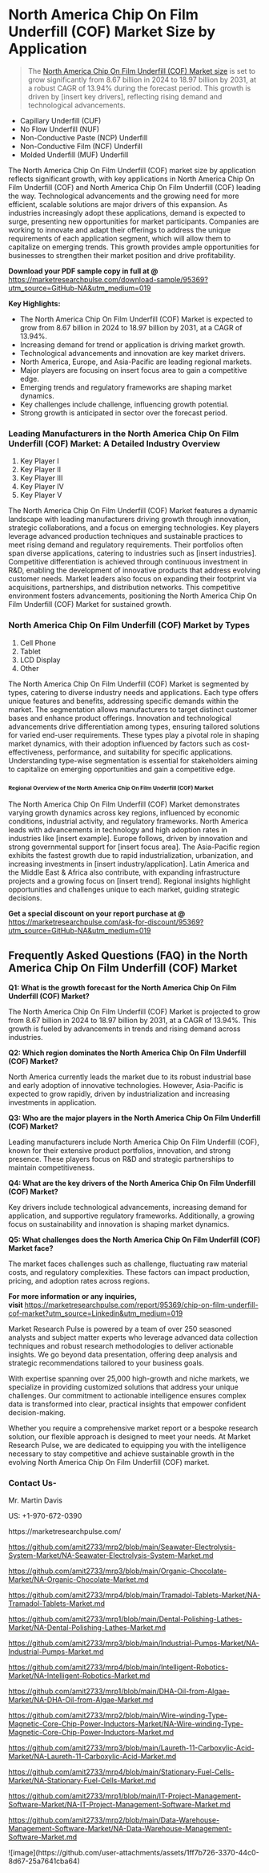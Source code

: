 <h1>North America Chip On Film Underfill (COF) Market&nbsp;Size by Application</h1><blockquote><p>The <a href="https://marketresearchpulse.com/download-sample/95369?utm_source=GitHub-NA&amp;utm_medium=019">North America Chip On Film Underfill (COF) Market size</a> is set to grow significantly from 8.67 billion in 2024 to 18.97 billion by 2031, at a robust CAGR of 13.94% during the forecast period. This growth is driven by [insert key drivers], reflecting rising demand and technological advancements.</p></blockquote><ul><li>Capillary Underfill (CUF)<li> No Flow Underfill (NUF)<li> Non-Conductive Paste (NCP) Underfill<li> Non-Conductive Film (NCF) Underfill<li> Molded Underfill (MUF) Underfill</li></ul><p>The North America Chip On Film Underfill (COF) market size by application reflects significant growth, with key applications in North America Chip On Film Underfill (COF) and North America Chip On Film Underfill (COF) leading the way. Technological advancements and the growing need for more efficient, scalable solutions are major drivers of this expansion. As industries increasingly adopt these applications, demand is expected to surge, presenting new opportunities for market participants. Companies are working to innovate and adapt their offerings to address the unique requirements of each application segment, which will allow them to capitalize on emerging trends. This growth provides ample opportunities for businesses to strengthen their market position and drive profitability.</p><p><strong>Download your PDF sample copy in full at @ </strong><a href="https://marketresearchpulse.com/download-sample/95369?utm_source=GitHub-NA&amp;utm_medium=019">https://marketresearchpulse.com/download-sample/95369?utm_source=GitHub-NA&amp;utm_medium=019</a></p><p><strong>Key Highlights: </strong></p><ul><li>The North America Chip On Film Underfill (COF) Market is expected to grow from 8.67 billion in 2024 to 18.97 billion by 2031, at a CAGR of 13.94%.</li><li>Increasing demand for trend or application is driving market growth.</li><li>Technological advancements and innovation are key market drivers.</li><li>North America, Europe, and Asia-Pacific are leading regional markets.</li><li>Major players are focusing on insert focus area to gain a competitive edge.</li><li>Emerging trends and regulatory frameworks are shaping market dynamics.</li><li>Key challenges include challenge, influencing growth potential.</li><li>Strong growth is anticipated in sector over the forecast period.</li></ul><h3>Leading Manufacturers in the North America Chip On Film Underfill (COF) Market: A Detailed Industry Overview</h3><ol><li>Key Player I</li><li>Key Player II</li><li>Key Player III</li><li>Key Player IV</li><li>Key Player V</li></ol><div class="flex max-w-full flex-col flex-grow"><div class="min-h-8 text-message flex w-full flex-col items-end gap-2 whitespace-normal break-words [.text-message+&amp;]:mt-5" dir="auto" data-message-author-role="assistant" data-message-id="fd8432e4-4910-450d-b182-61b7bfb0a01f" data-message-model-slug="gpt-4o"><div class="flex w-full flex-col gap-1 empty:hidden first:pt-[3px]"><div class="markdown prose w-full break-words dark:prose-invert light"><p>The North America Chip On Film Underfill (COF) Market features a dynamic landscape with leading manufacturers driving growth through innovation, strategic collaborations, and a focus on emerging technologies. Key players leverage advanced production techniques and sustainable practices to meet rising demand and regulatory requirements. Their portfolios often span diverse applications, catering to industries such as [insert industries]. Competitive differentiation is achieved through continuous investment in R&amp;D, enabling the development of innovative products that address evolving customer needs. Market leaders also focus on expanding their footprint via acquisitions, partnerships, and distribution networks. This competitive environment fosters advancements, positioning the North America Chip On Film Underfill (COF) Market for sustained growth.</p></div></div></div></div><h3>North America Chip On Film Underfill (COF) Market by Types</h3><ol><li>Cell Phone<li> Tablet<li> LCD Display<li> Other</li></ol><div class="flex max-w-full flex-col flex-grow"><div class="min-h-8 text-message flex w-full flex-col items-end gap-2 whitespace-normal break-words [.text-message+&amp;]:mt-5" dir="auto" data-message-author-role="assistant" data-message-id="084470be-0bb7-4664-bddf-5156b4f41249" data-message-model-slug="gpt-4o-mini"><div class="flex w-full flex-col gap-1 empty:hidden first:pt-[3px]"><div class="markdown prose w-full break-words dark:prose-invert light"><p>The North America Chip On Film Underfill (COF) Market is segmented by types, catering to diverse industry needs and applications. Each type offers unique features and benefits, addressing specific demands within the market. The segmentation allows manufacturers to target distinct customer bases and enhance product offerings. Innovation and technological advancements drive differentiation among types, ensuring tailored solutions for varied end-user requirements. These types play a pivotal role in shaping market dynamics, with their adoption influenced by factors such as cost-effectiveness, performance, and suitability for specific applications. Understanding type-wise segmentation is essential for stakeholders aiming to capitalize on emerging opportunities and gain a competitive edge.</p></div></div></div></div><h3><span style="font-size: 11px;">Regional Overview of the North America Chip On Film Underfill (COF) Market</span></h3><div class="flex max-w-full flex-col flex-grow"><div class="min-h-8 text-message flex w-full flex-col items-end gap-2 whitespace-normal break-words [.text-message+&amp;]:mt-5" dir="auto" data-message-author-role="assistant" data-message-id="e9038762-ce64-4e30-91c9-9bd413514231" data-message-model-slug="gpt-4o-mini"><div class="flex w-full flex-col gap-1 empty:hidden first:pt-[3px]"><div class="markdown prose w-full break-words dark:prose-invert light"><p>The North America Chip On Film Underfill (COF) Market demonstrates varying growth dynamics across key regions, influenced by economic conditions, industrial activity, and regulatory frameworks. North America leads with advancements in technology and high adoption rates in industries like [insert example]. Europe follows, driven by innovation and strong governmental support for [insert focus area]. The Asia-Pacific region exhibits the fastest growth due to rapid industrialization, urbanization, and increasing investments in [insert industry/application]. Latin America and the Middle East &amp; Africa also contribute, with expanding infrastructure projects and a growing focus on [insert trend]. Regional insights highlight opportunities and challenges unique to each market, guiding strategic decisions.</p></div></div></div></div><p><strong>Get a special discount on your report purchase at @ </strong><a href="https://marketresearchpulse.com/ask-for-discount/95369?utm_source=GitHub-NA&amp;utm_medium=019">https://marketresearchpulse.com/ask-for-discount/95369?utm_source=GitHub-NA&amp;utm_medium=019</a></p><h2>Frequently Asked Questions (FAQ) in the North America Chip On Film Underfill (COF) Market</h2><p><strong>Q1: What is the growth forecast for the North America Chip On Film Underfill (COF) Market?</strong></p><p>The North America Chip On Film Underfill (COF) Market is projected to grow from 8.67 billion in 2024 to 18.97 billion by 2031, at a CAGR of 13.94%. This growth is fueled by advancements in trends and rising demand across industries.</p><p><strong>Q2: Which region dominates the North America Chip On Film Underfill (COF) Market?</strong></p><p>North America currently leads the market due to its robust industrial base and early adoption of innovative technologies. However, Asia-Pacific is expected to grow rapidly, driven by industrialization and increasing investments in application.</p><p><strong>Q3: Who are the major players in the North America Chip On Film Underfill (COF) Market?</strong></p><p>Leading manufacturers include North America Chip On Film Underfill (COF), known for their extensive product portfolios, innovation, and strong presence. These players focus on R&amp;D and strategic partnerships to maintain competitiveness.</p><p><strong>Q4: What are the key drivers of the North America Chip On Film Underfill (COF) Market?</strong></p><p>Key drivers include technological advancements, increasing demand for application, and supportive regulatory frameworks. Additionally, a growing focus on sustainability and innovation is shaping market dynamics.</p><p><strong>Q5: What challenges does the North America Chip On Film Underfill (COF) Market face?</strong></p><p>The market faces challenges such as challenge, fluctuating raw material costs, and regulatory complexities. These factors can impact production, pricing, and adoption rates across regions.</p><p><strong>For more information or any inquiries, visit&nbsp;</strong><a href="https://marketresearchpulse.com/report/95369/chip-on-film-underfill-cof-market?utm_source=Linkedin&utm_medium=019">https://marketresearchpulse.com/report/95369/chip-on-film-underfill-cof-market?utm_source=Linkedin&utm_medium=019</a></p><p>Market Research Pulse is powered by a team of over 250 seasoned analysts and subject matter experts who leverage advanced data collection techniques and robust research methodologies to deliver actionable insights. We go beyond data presentation, offering deep analysis and strategic recommendations tailored to your business goals.</p><p>With expertise spanning over 25,000 high-growth and niche markets, we specialize in providing customized solutions that address your unique challenges. Our commitment to actionable intelligence ensures complex data is transformed into clear, practical insights that empower confident decision-making.</p><p>Whether you require a comprehensive market report or a bespoke research solution, our flexible approach is designed to meet your needs. At Market Research Pulse, we are dedicated to equipping you with the intelligence necessary to stay competitive and achieve sustainable growth in the evolving North America Chip On Film Underfill (COF) market.</p><h3><strong>Contact Us-</strong></h3><p>Mr. Martin Davis</p><p>US: +1-970-672-0390</p><p>https://marketresearchpulse.com/</p><p><a href="https://github.com/amit2733/mrp2/blob/main/Seawater-Electrolysis-System-Market/NA-Seawater-Electrolysis-System-Market.md">https://github.com/amit2733/mrp2/blob/main/Seawater-Electrolysis-System-Market/NA-Seawater-Electrolysis-System-Market.md</a></p><p><a href="https://github.com/amit2733/mrp3/blob/main/Organic-Chocolate-Market/NA-Organic-Chocolate-Market.md">https://github.com/amit2733/mrp3/blob/main/Organic-Chocolate-Market/NA-Organic-Chocolate-Market.md</a></p><p><a href="https://github.com/amit2733/mrp4/blob/main/Tramadol-Tablets-Market/NA-Tramadol-Tablets-Market.md">https://github.com/amit2733/mrp4/blob/main/Tramadol-Tablets-Market/NA-Tramadol-Tablets-Market.md</a></p><p><a href="https://github.com/amit2733/mrp1/blob/main/Dental-Polishing-Lathes-Market/NA-Dental-Polishing-Lathes-Market.md">https://github.com/amit2733/mrp1/blob/main/Dental-Polishing-Lathes-Market/NA-Dental-Polishing-Lathes-Market.md</a></p><p><a href="https://github.com/amit2733/mrp3/blob/main/Industrial-Pumps-Market/NA-Industrial-Pumps-Market.md">https://github.com/amit2733/mrp3/blob/main/Industrial-Pumps-Market/NA-Industrial-Pumps-Market.md</a></p><p><a href="https://github.com/amit2733/mrp4/blob/main/Intelligent-Robotics-Market/NA-Intelligent-Robotics-Market.md">https://github.com/amit2733/mrp4/blob/main/Intelligent-Robotics-Market/NA-Intelligent-Robotics-Market.md</a></p><p><a href="https://github.com/amit2733/mrp1/blob/main/DHA-Oil-from-Algae-Market/NA-DHA-Oil-from-Algae-Market.md">https://github.com/amit2733/mrp1/blob/main/DHA-Oil-from-Algae-Market/NA-DHA-Oil-from-Algae-Market.md</a></p><p><a href="https://github.com/amit2733/mrp2/blob/main/Wire-winding-Type-Magnetic-Core-Chip-Power-Inductors-Market/NA-Wire-winding-Type-Magnetic-Core-Chip-Power-Inductors-Market.md">https://github.com/amit2733/mrp2/blob/main/Wire-winding-Type-Magnetic-Core-Chip-Power-Inductors-Market/NA-Wire-winding-Type-Magnetic-Core-Chip-Power-Inductors-Market.md</a></p><p><a href="https://github.com/amit2733/mrp3/blob/main/Laureth-11-Carboxylic-Acid-Market/NA-Laureth-11-Carboxylic-Acid-Market.md">https://github.com/amit2733/mrp3/blob/main/Laureth-11-Carboxylic-Acid-Market/NA-Laureth-11-Carboxylic-Acid-Market.md</a></p><p><a href="https://github.com/amit2733/mrp4/blob/main/Stationary-Fuel-Cells-Market/NA-Stationary-Fuel-Cells-Market.md">https://github.com/amit2733/mrp4/blob/main/Stationary-Fuel-Cells-Market/NA-Stationary-Fuel-Cells-Market.md</a></p><p><a href="https://github.com/amit2733/mrp1/blob/main/IT-Project-Management-Software-Market/NA-IT-Project-Management-Software-Market.md">https://github.com/amit2733/mrp1/blob/main/IT-Project-Management-Software-Market/NA-IT-Project-Management-Software-Market.md</a></p><p><a href="https://github.com/amit2733/mrp2/blob/main/Data-Warehouse-Management-Software-Market/NA-Data-Warehouse-Management-Software-Market.md">https://github.com/amit2733/mrp2/blob/main/Data-Warehouse-Management-Software-Market/NA-Data-Warehouse-Management-Software-Market.md</a></p>
![image](https://github.com/user-attachments/assets/1ff7b726-3370-44c0-8d67-25a7641cba64)
